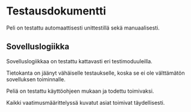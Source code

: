 # Testausdokumentti

Peli on testattu automaattisesti unittestillä sekä manuaalisesti.

## Sovelluslogiikka

Sovelluslogiikkaa on testattu kattavasti eri testimoduuleilla.

Tietokanta on jäänyt vähäiselle testaukselle, koska se ei ole välttämätön sovelluksen toiminnalle.

Peliä on testattu käyttöohjeen mukaan ja todettu toimivaksi.

Kaikki vaatimusmäärittelyssä kuvatut asiat toimivat täydellisesti.
